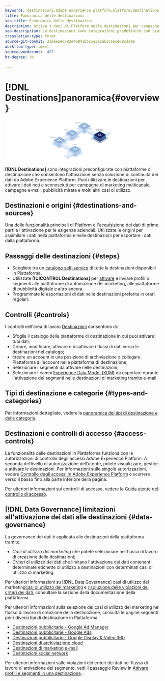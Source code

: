 ```yaml
---
keywords: destinazioni;adobe experience platform;platform;destinations overview overview overview;activate data;activate;
title: Panoramica delle destinazioni
seo-title: Panoramica delle destinazioni
description: Attiva i dati di Platform nelle destinazioni per campagne di marketing cross-channel, e-mail, pubblicità mirata e altro ancora.
seo-description: Le destinazioni sono integrazioni predefinite con piattaforme di destinazione che consentono l'attivazione senza soluzione di continuità dei dati da Adobe Experience Platform. Puoi utilizzare Destinazioni in Adobe Experience Platform per attivare i dati noti e sconosciuti per campagne di marketing multicanale, campagne e-mail, pubblicità mirata e molti altri casi di utilizzo.
translation-type: tm+mt
source-git-commit: 32eae2ed782e46941bb21e3aca62c6bce68cde1e
workflow-type: tm+mt
source-wordcount: '487'
ht-degree: 3%

---
```



# [!DNL Destinations]panoramica{#overview}

![Banner della panoramica delle destinazioni](./assets/overview/destinations-overview-banner.png)

**[!DNL Destinations]** sono integrazioni preconfigurate con piattaforme di destinazione che consentono l&#39;attivazione senza soluzione di continuità dei dati da Adobe Experience Platform. Puoi utilizzare le destinazioni per attivare i dati noti e sconosciuti per campagne di marketing multicanale, campagne e-mail, pubblicità mirata e molti altri casi di utilizzo.

## Destinazioni e origini {#destinations-and-sources}

Una delle funzionalità principali di Platform è l&#39;acquisizione dei dati di prime parti e l&#39;attivazione per le esigenze aziendali. Utilizzate le origini per assimilare i dati nella piattaforma e nelle destinazioni per esportare i dati dalla piattaforma.

## Passaggi delle destinazioni {#steps}

* Scegliete tra un [catalogo self-service](./catalog/overview.md) di tutte le destinazioni disponibili in Piattaforma.
* Utilizzate **[!UICONTROL Destinations]** per [attivare](./ui/activate-destinations.md) e inviare profili o segmenti alle piattaforme di automazione del marketing, alle piattaforme di pubblicità digitale e altro ancora.
* Programmate le esportazioni di dati nelle destinazioni preferite in orari regolari.

## Controlli {#controls}

I controlli nell&#39;area di lavoro [Destinazioni](./ui/destinations-workspace.md) consentono di:

* Sfoglia il catalogo delle piattaforme di destinazione in cui puoi attivare i tuoi dati;
* Creare, modificare, attivare e disattivare i flussi di dati verso le destinazioni nel catalogo;
* creare un account in una posizione di archiviazione o collegare Piattaforma all&#39;account nella piattaforma di destinazione;
* Selezionare i segmenti da attivare nelle destinazioni;
* Selezionare i campi [Experience Data Model (XDM)](../xdm/home.md) da esportare durante l&#39;attivazione dei segmenti nelle destinazioni di marketing tramite e-mail.

## Tipi di destinazione e categorie {#types-and-categories}

Per informazioni dettagliate, vedere la [panoramica dei tipi di destinazione e delle categorie](./destination-types.md).

## Destinazioni e controlli di accesso {#access-controls}

La funzionalità delle destinazioni in Piattaforma funziona con le autorizzazioni di controllo degli accessi Adobe Experience Platform. A seconda del livello di autorizzazione dell’utente, potete visualizzare, gestire e attivare le destinazioni. Per informazioni sulle singole autorizzazioni, vedere [Controllo degli accessi in Adobe Experience Platform](../access-control/home.md) e scorrere verso il basso fino alla parte inferiore della pagina.

Per ulteriori informazioni sui controlli di accesso, vedere la [Guida utente del controllo di accesso](../access-control/ui/overview.md).

## [!DNL Data Governance] limitazioni all&#39;attivazione dei dati alle destinazioni  {#data-governance}

La governance dei dati è applicata alle destinazioni della piattaforma tramite:

* *Casi di utilizzo del marketing* che potete selezionare nel flusso di lavoro di creazione delle destinazioni;
* *Criteri* di utilizzo dei dati che limitano l&#39;attivazione dei dati contenenti determinate etichette di utilizzo a destinazioni con determinati casi di utilizzo di marketing.

Per ulteriori informazioni su [!DNL Data Governance] casi di utilizzo del marketing[casi di utilizzo del marketing](../data-governance/policies/overview.md) e [risoluzione delle violazioni dei criteri dei dati](../data-governance/enforcement/auto-enforcement.md), consultare la sezione  della documentazione della piattaforma.

Per ulteriori informazioni sulla selezione dei casi di utilizzo del marketing nel flusso di lavoro di creazione della destinazione, consulta le pagine seguenti per i diversi tipi di destinazione in Piattaforma:

* [Destinazioni pubblicitarie - Google Ad Manager  ](./catalog/advertising/google-ad-manager.md)
* [Destinazioni pubblicitarie - Google Ads](./catalog/advertising/google-ads-destination.md)
* [Destinazioni pubblicitarie - Google Display &amp; Video 360  ](./catalog/advertising/google-dv360.md)
* [Destinazioni di archiviazione cloud](./catalog/cloud-storage/workflow.md)
* [Destinazioni di marketing e-mail](./catalog/email-marketing/overview.md)
* [Destinazioni social network](./catalog/social/workflow.md)

Per ulteriori informazioni sulle violazioni dei criteri dei dati nel flusso di lavoro di attivazione del segmento, vedi il passaggio Review in [Attivare profili e segmenti in una destinazione](./ui/activate-destinations.md#review).